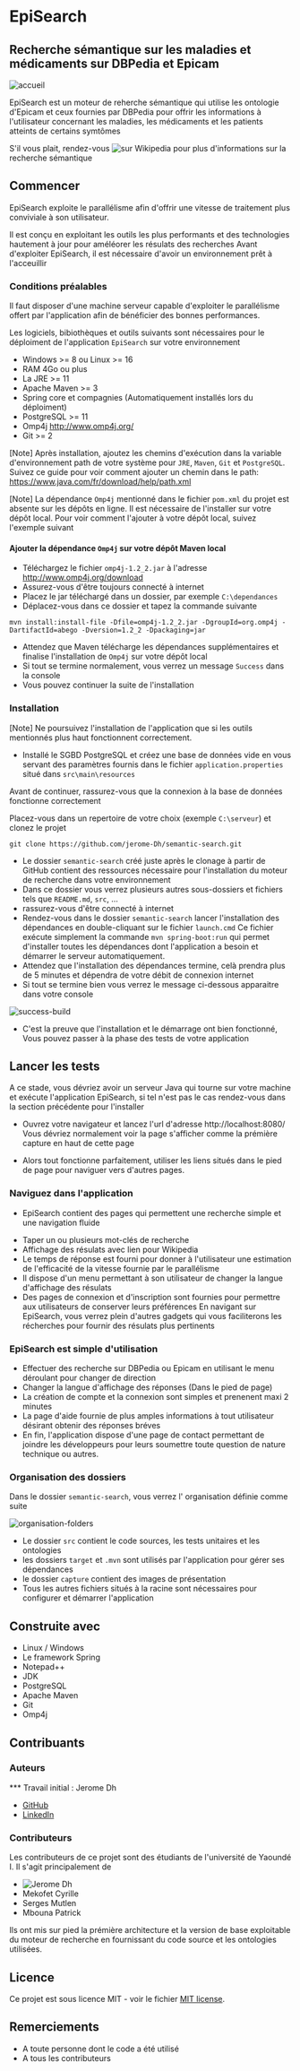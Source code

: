 # EpiSearch


## Recherche sémantique sur les maladies et médicaments sur DBPedia et Epicam

![accueil](https://github.com/jerome-Dh/semantic-search/blob/master/capture/c1.JPG)

EpiSearch est un moteur de reherche sémantique qui utilise les ontologie d'Epicam et ceux fournies par DBPedia pour offrir les informations à l'utilisateur concernant les maladies, les médicaments et les patients atteints de certains symtômes

S'il vous plait, rendez-vous ![sur Wikipedia](https://en.wikipedia.org/wiki/Semantic_search) pour plus d'informations sur la recherche sémantique


## Commencer

EpiSearch exploite le parallélisme afin d'offrir une vitesse de traitement plus conviviale à son utilisateur.

Il est conçu en exploitant les outils les plus performants et des technologies hautement à jour pour améléorer les résulats des recherches
Avant d'exploiter EpiSearch, il est nécessaire d'avoir un environnement prêt à l'acceuillir


### Conditions préalables

Il faut disposer d'une machine serveur capable d'exploiter le parallélisme offert par l'application afin de bénéficier des bonnes performances.

Les logiciels, bibiothèques et outils suivants sont nécessaires pour le déploiment de l'application ``EpiSearch`` sur votre environnement
- Windows >= 8 ou Linux >= 16
- RAM 4Go ou plus
- La JRE >= 11
- Apache Maven >= 3
- Spring core et compagnies (Automatiquement installés lors du déploiment)
- PostgreSQL >= 11
- Omp4j http://www.omp4j.org/
- Git >= 2

[Note] Après installation, ajoutez les chemins d'exécution dans la variable d'environnement path de votre système pour ``JRE``, ``Maven``, ``Git`` et ``PostgreSQL``.
Suivez ce guide pour voir comment ajouter un chemin dans le path: https://www.java.com/fr/download/help/path.xml 

[Note] La dépendance ``Omp4j`` mentionné dans le fichier ``pom.xml`` du projet est absente sur les dépôts en ligne. Il est nécessaire de l'installer sur votre dépôt local.
Pour voir comment l'ajouter à votre dépôt local, suivez l'exemple suivant

#### Ajouter la dépendance ``Omp4j`` sur votre dépôt Maven local
- Téléchargez le fichier ``omp4j-1.2_2.jar`` à l'adresse http://www.omp4j.org/download
- Assurez-vous d'être toujours connecté à internet
- Placez le jar téléchargé dans un dossier, par exemple ``C:\dependances``
- Déplacez-vous dans ce dossier et tapez la commande suivante
```
mvn install:install-file -Dfile=omp4j-1.2_2.jar -DgroupId=org.omp4j -DartifactId=abego -Dversion=1.2_2 -Dpackaging=jar
```
- Attendez que Maven télécharge les dépendances supplémentaires et finalise l'installation de ``Omp4j`` sur votre dépôt local
- Si tout se termine normalement, vous verrez un message ``Success`` dans la console 
- Vous pouvez continuer la suite de l'installation


### Installation

[Note] Ne poursuivez l'installation de l'application que si les outils mentionnés plus haut fonctionnent correctement.

- Installé le SGBD PostgreSQL et créez une base de données vide en vous servant des paramètres fournis dans le fichier ``application.properties`` situé dans ``src\main\resources``

Avant de continuer, rassurez-vous que la connexion à la base de données fonctionne correctement

Placez-vous dans un repertoire de votre choix (exemple ``C:\serveur``) et clonez le projet

``` 
git clone https://github.com/jerome-Dh/semantic-search.git
```

- Le dossier ``semantic-search`` créé juste après le clonage à partir de GitHub contient des ressources nécessaire pour l'installation du moteur de recherche dans votre environnement
- Dans ce dossier vous verrez plusieurs autres sous-dossiers et fichiers tels que ``README.md``, ``src``, ...
- rassurez-vous d'être connecté à internet
- Rendez-vous dans le dossier ``semantic-search`` lancer l'installation des dépendances en double-cliquant sur le fichier ``launch.cmd``
Ce fichier exécute simplement la commande ``mvn spring-boot:run`` qui permet d'installer toutes les dépendances dont l'application a besoin et démarrer le serveur automatiquement.
- Attendez que l'installation des dépendances termine, celà prendra plus de 5 minutes et dépendra de votre débit de connexion internet
- Si tout se termine bien vous verrez le message ci-dessous apparaitre dans votre console

![success-build](https://github.com/jerome-Dh/semantic-search/blob/master/capture/c3.JPG)

- C'est la preuve que l'installation et le démarrage ont bien fonctionné, Vous pouvez passer à la phase des tests de votre application


## Lancer les tests

A ce stade, vous dévriez avoir un serveur Java qui tourne sur votre machine et exécute l'application EpiSearch, si tel n'est pas le cas rendez-vous dans la section précédente pour l'installer
- Ouvrez votre navigateur et lancez l'url d'adresse http://localhost:8080/
Vous dévriez normalement voir la page s'afficher comme la prémière capture en haut de cette page

- Alors tout fonctionne parfaitement, utiliser les liens situés dans le pied de page pour naviguer vers d'autres pages.

### Naviguez dans l'application

- EpiSearch contient des pages qui permettent une recherche simple et une navigation fluide
* Taper un ou plusieurs mot-clés de recherche
* Affichage des résulats avec lien pour Wikipedia
* Le temps de réponse est fourni pour donner à l'utilisateur une estimation de l'efficacité de la vitesse fournie par le parallélisme
* Il dispose d'un menu permettant à son utilisateur de changer la langue d'affichage des résulats
* Des pages de connexion et d'inscription sont fournies pour permettre aux utilisateurs de conserver leurs préférences
En navigant sur EpiSearch, vous verrez plein d'autres gadgets qui vous faciliterons les récherches pour fournir des résulats plus pertinents

### EpiSearch est simple d'utilisation
- Effectuer des recherche sur DBPedia ou Epicam en utilisant le menu déroulant pour changer de direction
- Changer la langue d'affichage des réponses (Dans le pied de page)
- La création de compte et la connexion sont simples et prenenent maxi 2 minutes
- La page d'aide fournie de plus amples informations à tout utilisateur désirant obtenir des réponses bréves
- En fin, l'application dispose d'une page de contact permettant de joindre les développeurs pour leurs soumettre toute question de nature technique ou autres.

### Organisation des dossiers

Dans le dossier ``semantic-search``, vous verrez l' organisation définie comme suite

![organisation-folders](https://github.com/jerome-Dh/semantic-search/blob/master/capture/c4.JPG)

- Le dossier ``src`` contient le code sources, les tests unitaires et les ontologies
- les dossiers ``target`` et ``.mvn`` sont utilisés par l'application pour gérer ses dépendances
- le dossier ``capture`` contient des images de présentation
- Tous les autres fichiers situés à la racine sont nécessaires pour configurer et démarrer l'application

## Construite avec
- Linux / Windows
- Le framework Spring
- Notepad++
- JDK
- PostgreSQL
- Apache Maven
- Git
- Omp4j


## Contribuants


### Auteurs

*** Travail initial : Jerome Dh
- [GitHub](https://github.com/jerome-Dh)
- [LinkedIn](https://www.linkedin.com/in/jerome-dh)

### Contributeurs
Les contributeurs de ce projet sont des étudiants de l'université de Yaoundé I.
Il s'agit principalement de

- ![Jerome Dh](https://github.com/jerome-Dh)
- Mekofet Cyrille
- Serges Mutlen
- Mbouna Patrick

Ils ont mis sur pied la prémière architecture et la version de base exploitable du moteur de recherche en fournissant du code source et les ontologies utilisées.


## Licence

Ce projet est sous licence MIT - voir le fichier [MIT license](https://opensource.org/licenses/MIT).

## Remerciements

* A toute personne dont le code a été utilisé
* A tous les contributeurs
